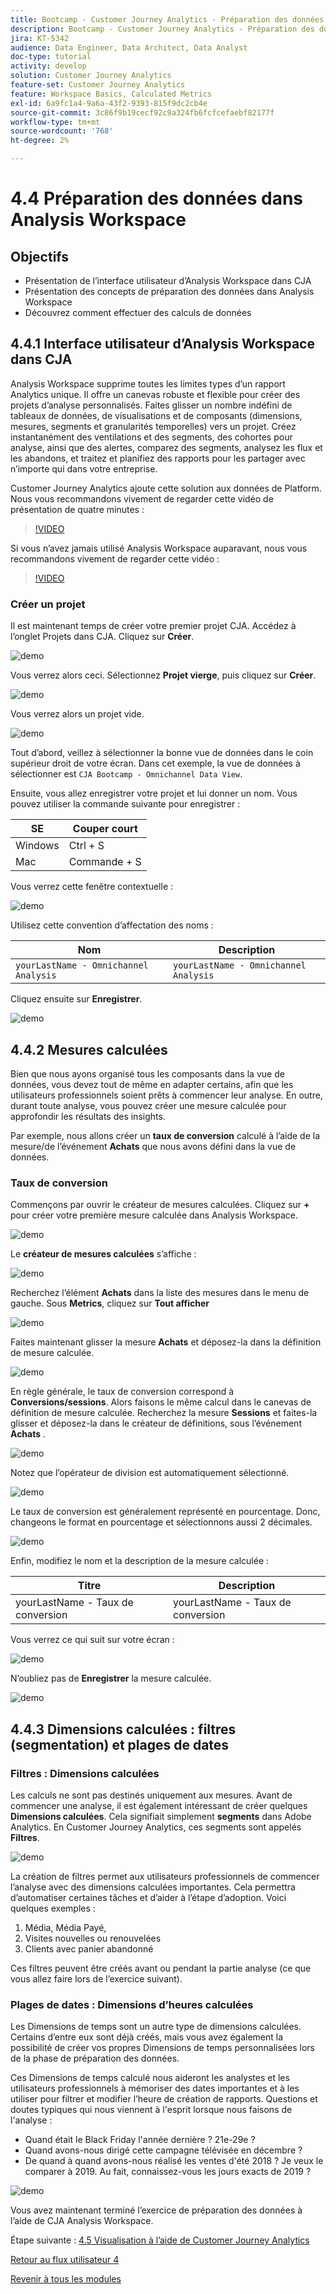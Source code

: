 ```yaml
---
title: Bootcamp - Customer Journey Analytics - Préparation des données dans Analysis Workspace
description: Bootcamp - Customer Journey Analytics - Préparation des données dans Analysis Workspace
jira: KT-5342
audience: Data Engineer, Data Architect, Data Analyst
doc-type: tutorial
activity: develop
solution: Customer Journey Analytics
feature-set: Customer Journey Analytics
feature: Workspace Basics, Calculated Metrics
exl-id: 6a9fc1a4-9a6a-43f2-9393-815f9dc2cb4e
source-git-commit: 3c86f9b19cecf92c9a324fb6fcfcefaebf82177f
workflow-type: tm+mt
source-wordcount: '768'
ht-degree: 2%

---
```


# 4.4 Préparation des données dans Analysis Workspace

## Objectifs

- Présentation de l’interface utilisateur d’Analysis Workspace dans CJA
- Présentation des concepts de préparation des données dans Analysis Workspace
- Découvrez comment effectuer des calculs de données

## 4.4.1 Interface utilisateur d’Analysis Workspace dans CJA

Analysis Workspace supprime toutes les limites types d’un rapport Analytics unique. Il offre un canevas robuste et flexible pour créer des projets d’analyse personnalisés. Faites glisser un nombre indéfini de tableaux de données, de visualisations et de composants (dimensions, mesures, segments et granularités temporelles) vers un projet. Créez instantanément des ventilations et des segments, des cohortes pour analyse, ainsi que des alertes, comparez des segments, analysez les flux et les abandons, et traitez et planifiez des rapports pour les partager avec n’importe qui dans votre entreprise.

Customer Journey Analytics ajoute cette solution aux données de Platform. Nous vous recommandons vivement de regarder cette vidéo de présentation de quatre minutes :

>[!VIDEO](https://video.tv.adobe.com/v/35109?quality=12&learn=on)

Si vous n’avez jamais utilisé Analysis Workspace auparavant, nous vous recommandons vivement de regarder cette vidéo :

>[!VIDEO](https://video.tv.adobe.com/v/26266?quality=12&learn=on)

### Créer un projet

Il est maintenant temps de créer votre premier projet CJA. Accédez à l’onglet Projets dans CJA.
Cliquez sur **Créer**.

![demo](./images/prmenu.png)

Vous verrez alors ceci. Sélectionnez **Projet vierge**, puis cliquez sur **Créer**.

![demo](./images/prmenu1.png)

Vous verrez alors un projet vide.

![demo](./images/premptyprojects.png)

Tout d’abord, veillez à sélectionner la bonne vue de données dans le coin supérieur droit de votre écran. Dans cet exemple, la vue de données à sélectionner est `CJA Bootcamp - Omnichannel Data View`.

Ensuite, vous allez enregistrer votre projet et lui donner un nom. Vous pouvez utiliser la commande suivante pour enregistrer :

| SE | Couper court |
| ----------------- |-------------| 
| Windows | Ctrl + S |
| Mac | Commande + S |

Vous verrez cette fenêtre contextuelle :

![demo](./images/prsave.png)

Utilisez cette convention d’affectation des noms :

| Nom | Description |
| ----------------- |-------------| 
| `yourLastName - Omnichannel Analysis` | `yourLastName - Omnichannel Analysis` |

Cliquez ensuite sur **Enregistrer**.

![demo](./images/prsave2.png)

## 4.4.2 Mesures calculées

Bien que nous ayons organisé tous les composants dans la vue de données, vous devez tout de même en adapter certains, afin que les utilisateurs professionnels soient prêts à commencer leur analyse. En outre, durant toute analyse, vous pouvez créer une mesure calculée pour approfondir les résultats des insights.

Par exemple, nous allons créer un **taux de conversion** calculé à l’aide de la mesure/de l’événement **Achats** que nous avons défini dans la vue de données.

### Taux de conversion

Commençons par ouvrir le créateur de mesures calculées. Cliquez sur **+** pour créer votre première mesure calculée dans Analysis Workspace.

![demo](./images/pradd.png)

Le **créateur de mesures calculées** s’affiche :

![demo](./images/prbuilder.png)

Recherchez l’élément **Achats** dans la liste des mesures dans le menu de gauche. Sous **Metrics**, cliquez sur **Tout afficher**

![demo](./images/calcbuildercr1.png)

Faites maintenant glisser la mesure **Achats** et déposez-la dans la définition de mesure calculée.

![demo](./images/calcbuildercr2.png)

En règle générale, le taux de conversion correspond à **Conversions/sessions**. Alors faisons le même calcul dans le canevas de définition de mesure calculée. Recherchez la mesure **Sessions** et faites-la glisser et déposez-la dans le créateur de définitions, sous l’événement **Achats** .

![demo](./images/calcbuildercr3.png)

Notez que l’opérateur de division est automatiquement sélectionné.

![demo](./images/calcbuildercr4.png)

Le taux de conversion est généralement représenté en pourcentage. Donc, changeons le format en pourcentage et sélectionnons aussi 2 décimales.

![demo](./images/calcbuildercr5.png)

Enfin, modifiez le nom et la description de la mesure calculée :

| Titre | Description |
| ----------------- |-------------| 
| yourLastName - Taux de conversion | yourLastName - Taux de conversion |

Vous verrez ce qui suit sur votre écran :

![demo](./images/calcbuildercr6.png)

N’oubliez pas de **Enregistrer** la mesure calculée.

![demo](./images/pr9.png)

## 4.4.3 Dimensions calculées : filtres (segmentation) et plages de dates

### Filtres : Dimensions calculées

Les calculs ne sont pas destinés uniquement aux mesures. Avant de commencer une analyse, il est également intéressant de créer quelques **Dimensions calculées**. Cela signifiait simplement **segments** dans Adobe Analytics. En Customer Journey Analytics, ces segments sont appelés **Filtres**.

![demo](./images/prfilters.png)

La création de filtres permet aux utilisateurs professionnels de commencer l’analyse avec des dimensions calculées importantes. Cela permettra d’automatiser certaines tâches et d’aider à l’étape d’adoption. Voici quelques exemples :

1. Média, Média Payé,
2. Visites nouvelles ou renouvelées
3. Clients avec panier abandonné

Ces filtres peuvent être créés avant ou pendant la partie analyse (ce que vous allez faire lors de l’exercice suivant).

### Plages de dates : Dimensions d’heures calculées

Les Dimensions de temps sont un autre type de dimensions calculées. Certains d’entre eux sont déjà créés, mais vous avez également la possibilité de créer vos propres Dimensions de temps personnalisées lors de la phase de préparation des données.

Ces Dimensions de temps calculé nous aideront les analystes et les utilisateurs professionnels à mémoriser des dates importantes et à les utiliser pour filtrer et modifier l’heure de création de rapports. Questions et doutes typiques qui nous viennent à l&#39;esprit lorsque nous faisons de l&#39;analyse :

- Quand était le Black Friday l&#39;année dernière ? 21e-29e ?
- Quand avons-nous dirigé cette campagne télévisée en décembre ?
- De quand à quand avons-nous réalisé les ventes d&#39;été 2018 ? Je veux le comparer à 2019. Au fait, connaissez-vous les jours exacts de 2019 ?

![demo](./images/timedimensions.png)

Vous avez maintenant terminé l’exercice de préparation des données à l’aide de CJA Analysis Workspace.

Étape suivante : [4.5 Visualisation à l’aide de Customer Journey Analytics](./ex5.md)

[Retour au flux utilisateur 4](./uc4.md)

[Revenir à tous les modules](./../../overview.md)
